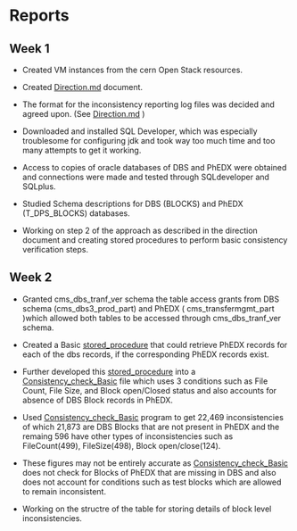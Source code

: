 # Reports

## Week 1

* Created VM instances from the cern Open Stack resources.

* Created [Direction.md](https://github.com/aerophile/DBConsistencyCheck/blob/master/Direction.md) document.

* The format for the inconsistency reporting log files was decided and agreed upon. (See [Direction.md](https://github.com/aerophile/DBConsistencyCheck/blob/master/Direction.md) )

* Downloaded and installed SQL Developer, which was especially troublesome for configuring jdk and took way too much time and too many attempts to get it working.

* Access to copies of oracle databases of DBS and PhEDX were obtained and connections were made and tested through SQLdeveloper and SQLplus.

* Studied Schema descriptions for DBS (BLOCKS) and PhEDX (T\_DPS\_BLOCKS) databases.   


* Working on step 2 of the approach as described in the direction document and creating stored procedures to perform basic consistency verification steps.

## Week 2

* Granted cms\_dbs\_tranf\_ver schema the table access grants from DBS schema (cms\_dbs3\_prod\_part) and PhEDX ( cms\_transfermgmt\_part )which allowed both tables to be accessed through cms\_dbs\_tranf\_ver schema.

* Created a Basic [stored\_procedure](https://github.com/aerophile/DBConsistencyCheck/blob/master/stored\_procedure) that could retrieve PhEDX records for each of the dbs records, if the corresponding PhEDX records exist.

* Further developed this [stored\_procedure](https://github.com/aerophile/DBConsistencyCheck/blob/master/stored\_procedure) into a [Consistency\_check\_Basic]( https://github.com/aerophile/DBConsistencyCheck/blob/master/Consistency\_check\_Basic.sql ) file which uses 3 conditions such as File Count, File Size, and Block open/Closed status and also accounts for absence of DBS Block records in PhEDX.

* Used  [Consistency\_check\_Basic](https://github.com/aerophile/DBConsistencyCheck/blob/master/Consistency\_check\_Basic.sql) program to get 22,469 inconsistencies of which 21,873 are DBS Blocks that are not present in PhEDX and the remaing 596 have other types of inconsistencies such as FileCount(499), FileSize(498), Block open/close(124).

* These figures may not be entirely accurate as [Consistency\_check\_Basic](https://github.com/aerophile/DBConsistencyCheck/blob/master/Consistency\_check\_Basic.sql) does not check for Blocks of PhEDX that are missing in DBS and also does not account for conditions such as test blocks which are allowed to remain inconsistent.

* Working on the structre of the table for storing details of block level inconsistencies.





